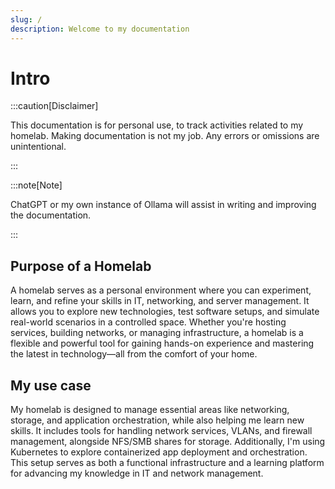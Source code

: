 ```yaml
---
slug: /
description: Welcome to my documentation
---
```


# Intro

:::caution[Disclaimer]

This documentation is for personal use, to track activities related to my homelab. Making documentation is not my job. Any errors or omissions are unintentional.

:::

:::note[Note]

ChatGPT or my own instance of Ollama will assist in writing and improving the documentation.

:::

## Purpose of a Homelab

A homelab serves as a personal environment where you can experiment, learn, and refine your skills in IT, networking, and server management. It allows you to explore new technologies, test software setups, and simulate real-world scenarios in a controlled space. Whether you're hosting services, building networks, or managing infrastructure, a homelab is a flexible and powerful tool for gaining hands-on experience and mastering the latest in technology—all from the comfort of your home.

## My use case

My homelab is designed to manage essential areas like networking, storage, and application orchestration, while also helping me learn new skills. It includes tools for handling network services, VLANs, and firewall management, alongside NFS/SMB shares for storage. Additionally, I'm using Kubernetes to explore containerized app deployment and orchestration. This setup serves as both a functional infrastructure and a learning platform for advancing my knowledge in IT and network management.
